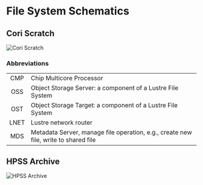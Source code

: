 # File System Schematics

## Cori Scratch

![Cori Scratch](cori_scratch.png)

### Abbreviations

|||
|:--:|-------------------------|
| CMP| Chip Multicore Processor|
| OSS|Object Storage Server: a component of a Lustre File System|
| OST|Object Storage Target: a component of a Lustre File System|
| LNET|Lustre network router|
| MDS| Metadata Server, manage file operation, e.g., create new file, write to shared file|

## HPSS Archive

![HPSS Archive](HPSS_Archive_Architecture_20201207.png)

